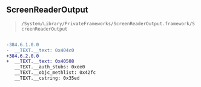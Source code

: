 ## ScreenReaderOutput

> `/System/Library/PrivateFrameworks/ScreenReaderOutput.framework/ScreenReaderOutput`

```diff

-384.6.1.0.0
-  __TEXT.__text: 0x404c0
+384.6.2.0.0
+  __TEXT.__text: 0x40508
   __TEXT.__auth_stubs: 0xee0
   __TEXT.__objc_methlist: 0x42fc
   __TEXT.__cstring: 0x35ed

```
